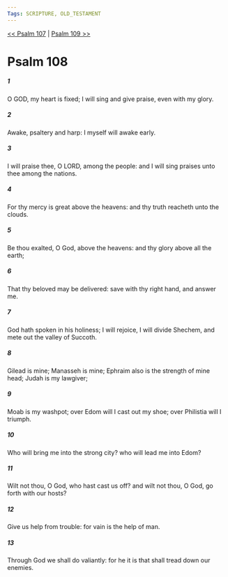```yaml
---
Tags: SCRIPTURE, OLD_TESTAMENT
---
```


[<< Psalm 107](OLD_TESTAMENT/19_Psalms/Psalm_107.md) | [Psalm 109 >>](OLD_TESTAMENT/19_Psalms/Psalm_109.md)

# Psalm 108

##### 1

O GOD, my heart is fixed; I will sing and give praise, even with my glory.

##### 2

Awake, psaltery and harp: I myself will awake early.

##### 3

I will praise thee, O LORD, among the people: and I will sing praises unto thee among the nations.

##### 4

For thy mercy is great above the heavens: and thy truth reacheth unto the clouds.

##### 5

Be thou exalted, O God, above the heavens: and thy glory above all the earth;

##### 6

That thy beloved may be delivered: save with thy right hand, and answer me.

##### 7

God hath spoken in his holiness; I will rejoice, I will divide Shechem, and mete out the valley of Succoth.

##### 8

Gilead is mine; Manasseh is mine; Ephraim also is the strength of mine head; Judah is my lawgiver;

##### 9

Moab is my washpot; over Edom will I cast out my shoe; over Philistia will I triumph.

##### 10

Who will bring me into the strong city? who will lead me into Edom?

##### 11

Wilt not thou, O God, who hast cast us off? and wilt not thou, O God, go forth with our hosts?

##### 12

Give us help from trouble: for vain is the help of man.

##### 13

Through God we shall do valiantly: for he it is that shall tread down our enemies.
